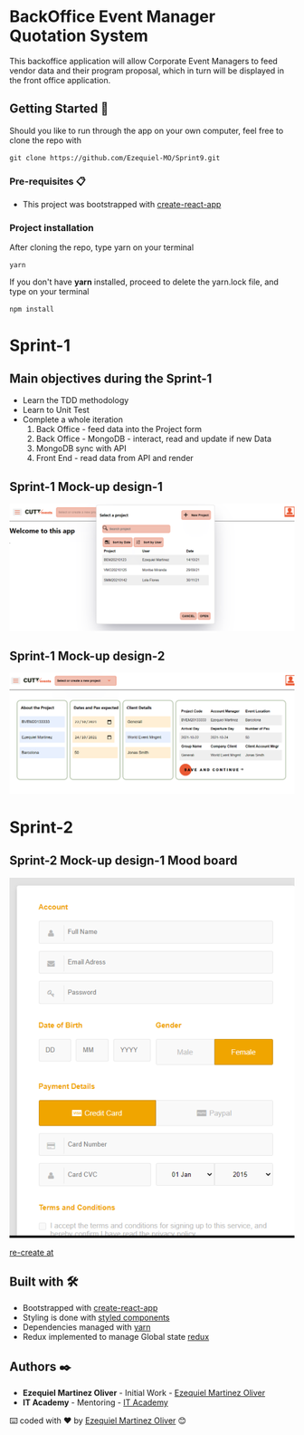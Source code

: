 # BackOffice Event Manager Quotation System

This backoffice application will allow Corporate Event Managers to feed vendor data and their program proposal, which in turn will be displayed in the front office application.

## Getting Started 🚀

Should you like to run through the app on your own computer, feel free to clone the repo with

```
git clone https://github.com/Ezequiel-MO/Sprint9.git
```

### Pre-requisites 📋

- This project was bootstrapped with [create-react-app](https://github.com/facebook/create-react-app)

### Project installation

After cloning the repo, type yarn on your terminal

```
yarn
```

If you don't have **yarn** installed, proceed to delete the yarn.lock file, and type on your terminal

```
npm install
```

# Sprint-1

## Main objectives during the Sprint-1

- Learn the TDD methodology
- Learn to Unit Test
- Complete a whole iteration
  1. Back Office - feed data into the Project form
  2. Back Office - MongoDB - interact, read and update if new Data
  3. MongoDB sync with API
  4. Front End - read data from API and render

## Sprint-1 Mock-up design-1

![Project board](/mockup-screenshots/sprint1-mockup.png?raw=true "Pop up screen when Project Name input in Header is submitted")

## Sprint-1 Mock-up design-2

![Project form](/mockup-screenshots/sprint1-mockup2.png?raw=true "Page where basic Project data is fed")

# Sprint-2

## Sprint-2 Mock-up design-1 Mood board

![Hotel form](/mockup-screenshots/sprint2-mockup1.png?raw=true "Mood board sample of what the Hotel form may end looking like")

[re-create at ](https://codepen.io/arefeh_htmi/pen/mdPYZKJ)

## Built with 🛠️

- Bootstrapped with [create-react-app](https://github.com/facebook/create-react-app)
- Styling is done with [styled components](https://styled-components.com/)
- Dependencies managed with [yarn](https://yarnpkg.com/)
- Redux implemented to manage Global state [redux](https://redux.js.org/)

## Authors ✒️

- **Ezequiel Martinez Oliver** - Initial Work - [Ezequiel Martinez Oliver](https://github.com/Ezequiel-MO)
- **IT Academy** - Mentoring - [IT Academy](https://www.barcelonactiva.cat/es/itacademy)

⌨️ coded with ❤️ by [Ezequiel Martinez Oliver](https://github.com/Ezequiel-MO) 😊
